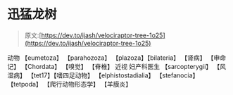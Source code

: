 # 迅猛龙树

> 原文:[https://dev.to/ijash/velociraptor-tree-1o25](https://dev.to/ijash/velociraptor-tree-1o25)

动物
【eumetoza】
【parahozoza】
【plazoza】【bilateria】
【肾病】
【申命记】
【Chordata】
【嗅觉】
【脊椎】
近视 妇产科医生
【sarcopterygii】
【风湿病】
【tet17】【嗜四足动物】
【elphistostadialia】
【stefanocia】
【tetpoda】
【爬行动物形态学】
【羊膜炎】